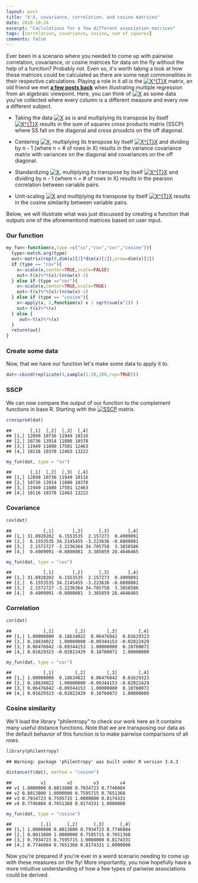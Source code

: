 ```yaml
---
layout: post
title: "X'X, covariance, correlation, and cosine matrices"
date: 2018-10-24
excerpt: "Caclulations for a few different association matrices"
tags: [correlation, covariance, cosine, sum of sqaures]
comments: false
---
```




Ever been in a scenario where you needed to come up with pairwise correlation, covariance, or cosine matrices for data on the fly without the help of a function? Probably not. Even so, it's worth taking a look at how these matrices could be calculated as there are some neat commonalities in their respective calculations. Playing a role in it all is the <a href="https://www.codecogs.com/eqnedit.php?latex=X^{T}X" target="_blank"><img src="https://latex.codecogs.com/gif.latex?X^{T}X" title="X^{T}X" /></a> matrix, an old friend we met <a href="https://dasilvaa10.github.io//b1/"><b> a few posts back</b></a> when illustrating multiple regression from an algebraic viewpoint. Here, you can think of <a href="https://www.codecogs.com/eqnedit.php?latex=X" target="_blank"><img src="https://latex.codecogs.com/gif.latex?X" title="X" /></a> as some data you've collected where every column is a different measure and every row a different subject.

-   Taking the data <a href="https://www.codecogs.com/eqnedit.php?latex=X" target="_blank"><img src="https://latex.codecogs.com/gif.latex?X" title="X" /></a> as is and multiplying its transpose by itself <a href="https://www.codecogs.com/eqnedit.php?latex=X^{T}X" target="_blank"><img src="https://latex.codecogs.com/gif.latex?X^{T}X" title="X^{T}X" /></a> results in the sum of squares cross products matrix (SSCP) where SS fall on the diagonal and cross proudcts on the off diagonal.

-   Centering <a href="https://www.codecogs.com/eqnedit.php?latex=X" target="_blank"><img src="https://latex.codecogs.com/gif.latex?X" title="X" /></a>, multiplying its transpose by itself <a href="https://www.codecogs.com/eqnedit.php?latex=X^{T}X" target="_blank"><img src="https://latex.codecogs.com/gif.latex?X^{T}X" title="X^{T}X" /></a> and dividing by n - 1 (where n = \# of rows in X) results in the variance covariance matrix with variances on the diagonal and covariances on the off diagonal.

-   Standardizing <a href="https://www.codecogs.com/eqnedit.php?latex=X" target="_blank"><img src="https://latex.codecogs.com/gif.latex?X" title="X" /></a>, multiplying its transpose by itself <a href="https://www.codecogs.com/eqnedit.php?latex=X^{T}X" target="_blank"><img src="https://latex.codecogs.com/gif.latex?X^{T}X" title="X^{T}X" /></a> and dividing by n - 1 (where n = \# of rows in X) results in the pearson correlation between variable pairs.

-   Unit-scaling <a href="https://www.codecogs.com/eqnedit.php?latex=X" target="_blank"><img src="https://latex.codecogs.com/gif.latex?X" title="X" /></a> and multiplying its transpose by itself <a href="https://www.codecogs.com/eqnedit.php?latex=X^{T}X" target="_blank"><img src="https://latex.codecogs.com/gif.latex?X^{T}X" title="X^{T}X" /></a> results in the cosine similarity between variable pairs.

Below, we will illustrate what was just discussed by creating a function that outputs one of the aforementiond matrices based on user input.

### **Our function**

``` r
my_fun<-function(x,type =c("ss","cov","cor","cosine")){
  type<-match.arg(type)
  out<-matrix(rep(0,dim(x)[2]*dim(x)[2]),nrow=dim(x)[2])
  if (type == "cov"){
    x<-scale(x,center=TRUE,scale=FALSE)
    out<-t(x)%*%(x)/(nrow(x)-1)
  } else if (type =="cor"){
    x<-scale(x,center=TRUE,scale=TRUE)
    out<-t(x)%*%(x)/(nrow(x)-1)
  } else if (type == "cosine"){
    x<-apply(x, 2,function(x) x / sqrt(sum(x^2)) )
    out<-t(x)%*%(x)
  } else {
     out<-t(x)%*%(x)
  }
  return(out)   
}
```

### **Create some data**

Now, that we have our function let's make some data to apply it to.

``` r
dat<-cbind(replicate(4,sample(1:20,100,rep=TRUE)))
```

### **SSCP**

We can now compare the output of our function to the complement functions in base R. Starting with the <a href="https://www.codecogs.com/eqnedit.php?latex=SSCP" target="_blank"><img src="https://latex.codecogs.com/gif.latex?SSCP" title="SSCP" /></a> matrix.

``` r
crossprod(dat)
```

    ##       [,1]  [,2]  [,3]  [,4]
    ## [1,] 12899 10736 11949 10116
    ## [2,] 10736 13914 11880 10378
    ## [3,] 11949 11880 17581 12463
    ## [4,] 10116 10378 12463 13222

``` r
my_fun(dat, type = "ss")
```

    ##       [,1]  [,2]  [,3]  [,4]
    ## [1,] 12899 10736 11949 10116
    ## [2,] 10736 13914 11880 10378
    ## [3,] 11949 11880 17581 12463
    ## [4,] 10116 10378 12463 13222

### **Covariance**

``` r
cov(dat)
```

    ##            [,1]       [,2]      [,3]       [,4]
    ## [1,] 31.8920202  6.1553535  2.157273  0.4909091
    ## [2,]  6.1553535 34.2145455 -3.223636 -0.8808081
    ## [3,]  2.1572727 -3.2236364 34.785758  3.3858586
    ## [4,]  0.4909091 -0.8808081  3.385859 28.4646465

``` r
my_fun(dat, type = "cov")
```

    ##            [,1]       [,2]      [,3]       [,4]
    ## [1,] 31.8920202  6.1553535  2.157273  0.4909091
    ## [2,]  6.1553535 34.2145455 -3.223636 -0.8808081
    ## [3,]  2.1572727 -3.2236364 34.785758  3.3858586
    ## [4,]  0.4909091 -0.8808081  3.385859 28.4646465

### **Correlation**

``` r
cor(dat)
```

    ##            [,1]        [,2]        [,3]        [,4]
    ## [1,] 1.00000000  0.18634022  0.06476842  0.01629323
    ## [2,] 0.18634022  1.00000000 -0.09344153 -0.02822429
    ## [3,] 0.06476842 -0.09344153  1.00000000  0.10760072
    ## [4,] 0.01629323 -0.02822429  0.10760072  1.00000000

``` r
my_fun(dat, type = "cor")
```

    ##            [,1]        [,2]        [,3]        [,4]
    ## [1,] 1.00000000  0.18634022  0.06476842  0.01629323
    ## [2,] 0.18634022  1.00000000 -0.09344153 -0.02822429
    ## [3,] 0.06476842 -0.09344153  1.00000000  0.10760072
    ## [4,] 0.01629323 -0.02822429  0.10760072  1.00000000

### **Cosine similarity**

We'll load the library "philentropy" to check our work here as it contains many useful distance functions. Note that we are transposing our data as the default behavior of this function is to make pairwise comparisons of all *rows*.

``` r
library(philentropy)
```

    ## Warning: package 'philentropy' was built under R version 3.4.3

``` r
distance(t(dat), method = "cosine")
```

    ##           v1        v2        v3        v4
    ## v1 1.0000000 0.8013800 0.7934723 0.7746084
    ## v2 0.8013800 1.0000000 0.7595715 0.7651368
    ## v3 0.7934723 0.7595715 1.0000000 0.8174331
    ## v4 0.7746084 0.7651368 0.8174331 1.0000000

``` r
my_fun(dat, type = "cosine")
```

    ##           [,1]      [,2]      [,3]      [,4]
    ## [1,] 1.0000000 0.8013800 0.7934723 0.7746084
    ## [2,] 0.8013800 1.0000000 0.7595715 0.7651368
    ## [3,] 0.7934723 0.7595715 1.0000000 0.8174331
    ## [4,] 0.7746084 0.7651368 0.8174331 1.0000000

Now you're prepared if you're ever in a weird scenario needing to come up with these measures on the fly!  More importantly, you now hopefully have a more intiuitive understanding of how a few types of pariwise associations could be derived.